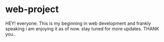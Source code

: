 # web-project
HEY! everyone.
This is my beginning in web development and frankly speaking i am enjoying it as of now.
stay tuned for more updates.
THANK you..
